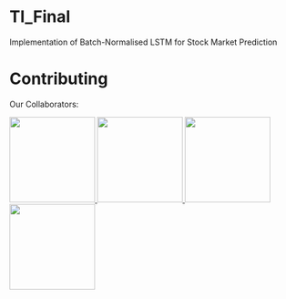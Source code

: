# TI_Final
 Implementation of Batch-Normalised LSTM for Stock Market Prediction




# Contributing
Our Collaborators:
<p align="left">
 <a href="https://github.com/edward1503" target="_blank">
  <img src="https://avatars.githubusercontent.com/u/142201083?v=4" width="150"> 
 </a>
 <a href="https://github.com/Bui-Tien-Hieu" target="_blank">
  <img src="https://avatars.githubusercontent.com/u/187350548?v=4" width="150"> 
 </a>
 <a href="https://github.com/Gabriel-Duong" target="_blank">
  <img src="https://avatars.githubusercontent.com/u/112112339?v=4" width="150"> 
 </a>
 <a href="https://github.com/dalzihn" target="_blank">
  <img src="https://avatars.githubusercontent.com/u/171820713?v=4" width="150"> 
 </a>
</p>



